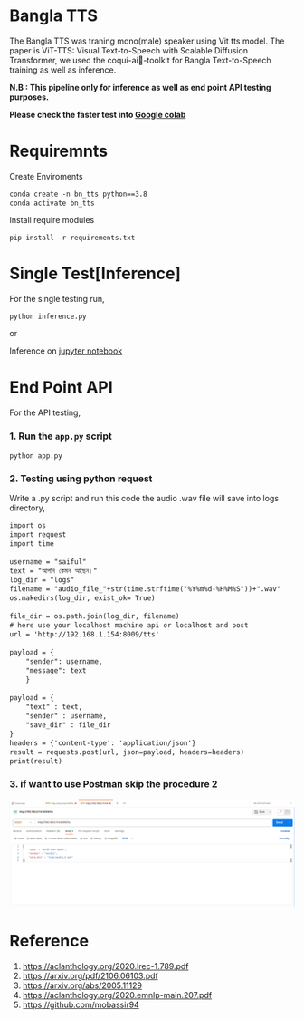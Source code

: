 # Bangla TTS
The Bangla TTS was traning mono(male) speaker using Vit tts model. The paper is ViT-TTS: Visual Text-to-Speech with Scalable Diffusion Transformer, we used the coqui-ai🐸-toolkit for Bangla Text-to-Speech training as well as inference.

__N.B : This pipeline only for inference as well as end point API testing purposes.__

__Please check the faster test into [Google colab](https://colab.research.google.com/drive/1ea_BVSinWFy_9W2AH7NI55Ur0XO4Tr-a?usp=sharing)__

# Requiremnts
Create Enviroments
```
conda create -n bn_tts python==3.8
conda activate bn_tts
```
Install require modules

```
pip install -r requirements.txt
```

# Single Test[Inference]

For the single testing run,

```
python inference.py
```
or

Inference on [jupyter notebook](inference.ipynb)


# End Point API
 For the API testing,

### 1. Run the ```app.py``` script
```
python app.py

```
### 2. Testing using python request
Write a .py script and run this code the audio .wav file will save into logs directory,

```
import os
import request
import time

username = "saiful"
text = "আপনি কেমন আছেন।"
log_dir = "logs"
filename = "audio_file_"+str(time.strftime("%Y%m%d-%H%M%S"))+".wav"
os.makedirs(log_dir, exist_ok= True)

file_dir = os.path.join(log_dir, filename)
# here use your localhost machine api or localhost and post 
url = 'http://192.168.1.154:8009/tts'

payload = {
    "sender": username, 
    "message": text
    }

payload = {
    "text" : text,
    "sender" : username,
    "save_dir" : file_dir
}
headers = {'content-type': 'application/json'} 
result = requests.post(url, json=payload, headers=headers)
print(result)

```

### 3. if want to use Postman skip the procedure 2

![alt text](image/api_for_tts.png)


# Reference

1. https://aclanthology.org/2020.lrec-1.789.pdf
2. https://arxiv.org/pdf/2106.06103.pdf
3. https://arxiv.org/abs/2005.11129
4. https://aclanthology.org/2020.emnlp-main.207.pdf
5. https://github.com/mobassir94




